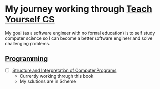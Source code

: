 # My journey working through [Teach Yourself CS](https://teachyourselfcs.com)
My goal (as a software engineer with no formal education) is to self study computer science so I can become a better software engineer and solve challenging problems.

## [Programming](https://teachyourselfcs.com/#programming)
- [ ] [Structure and Interpretation of Computer Programs](http://web.mit.edu/alexmv/6.037/sicp.pdf)
  - Currently working through this book
  - My solutions are in Scheme
